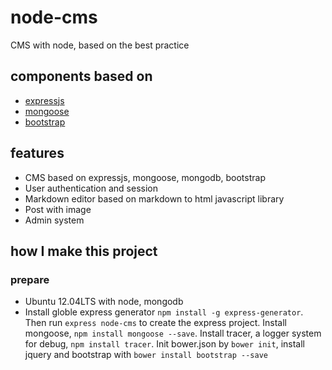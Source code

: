 node-cms
========

CMS with node, based on the best practice

## components based on
* [expressjs](http://expressjs.com/)
* [mongoose](http://mongoosejs.com/)
* [bootstrap](http://getbootstrap.com/)

## features
* CMS based on expressjs, mongoose, mongodb, bootstrap
* User authentication and session
* Markdown editor based on markdown to html javascript library
* Post with image
* Admin system

## how I make this project
### prepare
* Ubuntu 12.04LTS with node, mongodb
* Install globle express generator `npm install -g express-generator`. Then run `express node-cms` to create the express project. Install mongoose, `npm install mongoose --save`. Install tracer, a logger system for debug,  `npm install tracer`. Init bower.json by `bower init`, install jquery and bootstrap with `bower install bootstrap --save`
